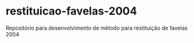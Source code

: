 # restituicao-favelas-2004
Repositório para desenvolvimento de método para restituição de favelas 2004
